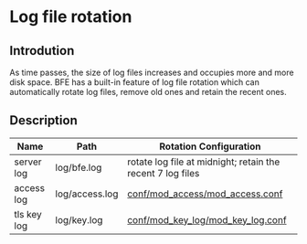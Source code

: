 # Log file rotation

## Introdution

As time passes, the size of log files increases and occupies more and more disk space.
BFE has a built-in feature of log file rotation which can automatically rotate log files, 
remove old ones and retain the recent ones.

## Description

| Name        | Path           | Rotation Configuration            |
| ----------- | -------------- | --------------------------------- |
| server log  | log/bfe.log    | rotate log file at midnight; retain the recent 7 log files |
| access log  | log/access.log | [conf/mod_access/mod_access.conf](../configuration/mod_access/mod_access.md) |
| tls key log | log/key.log    | [conf/mod_key_log/mod_key_log.conf](../configuration/mod_key_log/mod_key_log.md) |

